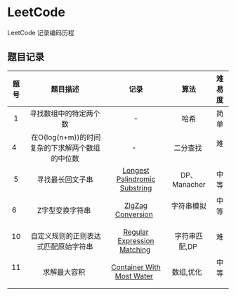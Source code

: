 # LeetCode
LeetCode 记录编码历程

题目记录
--------

| 题号  | 题目描述 | 记录 | 算法 | 难易度|
|:--------:|:--------:|:--------:|:--------:|:--------:|
| 1   | 寻找数组中的特定两个数   | -   | 哈希   | 简单   |
| 4   |  在O(log(n+m))的时间复杂的下求解两个数组的中位数  | -   | 二分查找  | 难   |
| 5   | 寻找最长回文子串 |[Longest Palindromic Substring](/5/)| DP、Manacher|中等|
| 6   | Z字型变换字符串   | [ZigZag Conversion](/6.ZigZag变换/)   | 字符串模拟   | 中等   |
| 10   |  自定义规则的正则表达式匹配原始字符串  | [Regular Expression Matching](/10.正则表达式匹配/)  | 字符串匹配,DP  | 难   |
| 11   | 求解最大容积   | [Container With Most Water](/11.求解最大容积/)   | 数组,优化   | 中等   |
